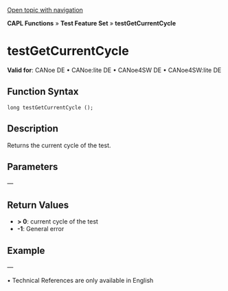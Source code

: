 [Open topic with navigation](../../../../../CANoeDEFamily.htm#Topics/CAPLFunctions/Test/Functions/CAPLfunctionTestGetCurrentCycle.md)

**CAPL Functions** » **Test Feature Set** » **testGetCurrentCycle**

# testGetCurrentCycle

**Valid for**: CANoe DE • CANoe:lite DE • CANoe4SW DE • CANoe4SW:lite DE

## Function Syntax

```
long testGetCurrentCycle ();
```

## Description

Returns the current cycle of the test.

## Parameters

—

## Return Values

- **> 0**: current cycle of the test
- **-1**: General error

## Example

—

• Technical References are only available in English
